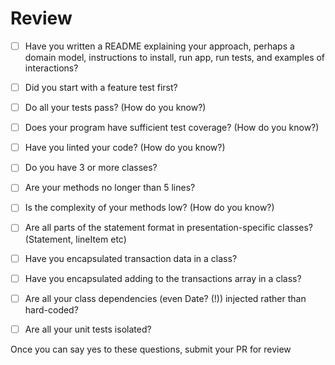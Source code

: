 # Review

- [ ] Have you written a README explaining your approach, perhaps a domain model, instructions to install, run app, run tests, and examples of interactions?
- [ ] Did you start with a feature test first?
- [ ] Do all your tests pass? (How do you know?)
- [ ] Does your program have sufficient test coverage? (How do you know?)
- [ ] Have you linted your code? (How do you know?)
- [ ] Do you have 3 or more classes?
- [ ] Are your methods no longer than 5 lines?
- [ ] Is the complexity of your methods low? (How do you know?)
- [ ] Are all parts of the statement format in presentation-specific classes? (Statement, lineItem etc)
- [ ] Have you encapsulated transaction data in a class?
- [ ] Have you encapsulated adding to the transactions array in a class?
- [ ] Are all your class dependencies (even Date? (!)) injected rather than hard-coded?
- [ ] Are all your unit tests isolated?


Once you can say yes to these questions, submit your PR for review
